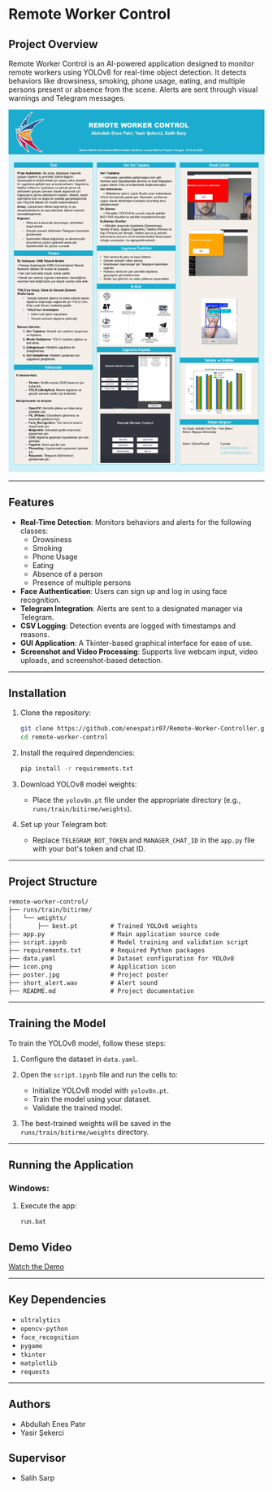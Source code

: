 # Remote Worker Control

## Project Overview
Remote Worker Control is an AI-powered application designed to monitor remote workers using YOLOv8 for real-time object detection. It detects behaviors like drowsiness, smoking, phone usage, eating, and multiple persons present or absence from the scene. Alerts are sent through visual warnings and Telegram messages.

![Poster](poster.jpg)

---

## Features
- **Real-Time Detection**: Monitors behaviors and alerts for the following classes:
  - Drowsiness
  - Smoking
  - Phone Usage
  - Eating
  - Absence of a person
  - Presence of multiple persons
- **Face Authentication**: Users can sign up and log in using face recognition.
- **Telegram Integration**: Alerts are sent to a designated manager via Telegram.
- **CSV Logging**: Detection events are logged with timestamps and reasons.
- **GUI Application**: A Tkinter-based graphical interface for ease of use.
- **Screenshot and Video Processing**: Supports live webcam input, video uploads, and screenshot-based detection.

---

## Installation

1. Clone the repository:
   ```bash
   git clone https://github.com/enespatir07/Remote-Worker-Controller.git
   cd remote-worker-control
   ```

2. Install the required dependencies:
   ```bash
   pip install -r requirements.txt
   ```

3. Download YOLOv8 model weights:
   - Place the `yolov8n.pt` file under the appropriate directory (e.g., `runs/train/bitirme/weights`).

4. Set up your Telegram bot:
   - Replace `TELEGRAM_BOT_TOKEN` and `MANAGER_CHAT_ID` in the `app.py` file with your bot's token and chat ID.

---

## Project Structure
```
remote-worker-control/
├── runs/train/bitirme/
│   └── weights/
│       ├── best.pt         # Trained YOLOv8 weights
├── app.py                  # Main application source code
├── script.ipynb            # Model training and validation script
├── requirements.txt        # Required Python packages
├── data.yaml               # Dataset configuration for YOLOv8
├── icon.png                # Application icon
├── poster.jpg              # Project poster
├── short_alert.wav         # Alert sound
├── README.md               # Project documentation
```

---

## Training the Model
To train the YOLOv8 model, follow these steps:

1. Configure the dataset in `data.yaml`.
2. Open the `script.ipynb` file and run the cells to:
   - Initialize YOLOv8 model with `yolov8n.pt`.
   - Train the model using your dataset.
   - Validate the trained model.

3. The best-trained weights will be saved in the `runs/train/bitirme/weights` directory.

---

## Running the Application

### Windows:
1. Execute the app:
   ```bash
   run.bat
   ```
   
## Demo Video
[Watch the Demo](https://www.youtube.com/watch?v=O9Q77JRDaxQ)

---

## Key Dependencies
- `ultralytics`
- `opencv-python`
- `face_recognition`
- `pygame`
- `tkinter`
- `matplotlib`
- `requests`

---


## Authors
- Abdullah Enes Patır
- Yasir Şekerci

## Supervisor
- Salih Sarp
